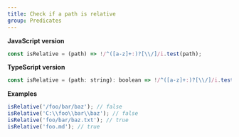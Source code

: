 ```yaml
---
title: Check if a path is relative
group: Predicates
---
```


**JavaScript version**

```js
const isRelative = (path) => !/^([a-z]+:)?[\\/]/i.test(path);
```

**TypeScript version**

```js
const isRelative = (path: string): boolean => !/^([a-z]+:)?[\\/]/i.test(path);
```

**Examples**

```js
isRelative('/foo/bar/baz'); // false
isRelative('C:\\foo\\bar\\baz'); // false
isRelative('foo/bar/baz.txt'); // true
isRelative('foo.md'); // true
```
